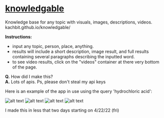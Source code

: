 # [knowledgable](kachbit.github.io/knowledgable/)
Knowledge base for any topic with visuals, images, descriptions, videos.
kachbit.github.io/knowledgable/

**Instructions:** <br>
* input any topic, person, place, anything.
* results will include a short description, image result, and full results containing several paragraphs describing the inputted word. 
* to see video results, click on the "videos" container at there very bottom of the page.

**Q.**  How did I make this?<br>
**A.**  Lots of apis. Ps, please don't steal my api keys

Here is an example of the app in use using the query 'hydrochloric acid':

![alt text](./images/9B8173BE-D292-40B7-9A1D-0C412C32DD0A.jpeg "Title")
![alt text](./images/19484332-A9D1-428E-8BFB-9F2CFFE6A90E.jpeg "Title")
![alt text](./images/90085544-3476-4FD7-888E-E730C1C8A231.jpeg "Title")
![alt text](./images/9119D275-2417-4B7F-B500-B661B74C2B06.jpeg "Title")


I made this in less that two days starting on 4/22/22 (fri)
